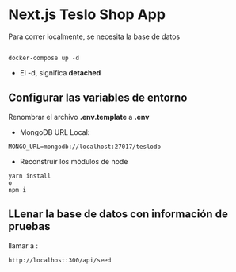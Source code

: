 # Next.js Teslo Shop App

Para correr localmente, se necesita la base de datos

```

docker-compose up -d
```

- El -d, significa **detached**

## Configurar las variables de entorno

Renombrar el archivo **.env.template** a **.env**

- MongoDB URL Local:

```
MONGO_URL=mongodb://localhost:27017/teslodb
```

- Reconstruir los módulos de node

```
yarn install
o
npm i
```

## LLenar la base de datos con información de pruebas

llamar a :

```
http://localhost:300/api/seed
```
